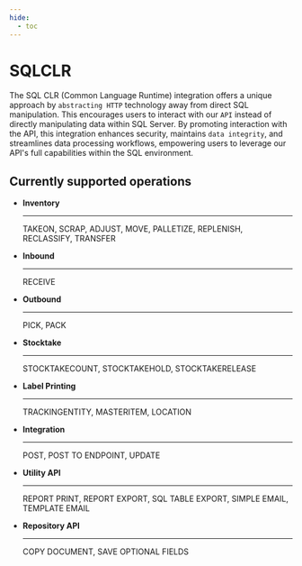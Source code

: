 ```yaml
---
hide:
  - toc
---
```


# SQLCLR
<!-- ![alt text](image.jpg) -->

The SQL CLR (Common Language Runtime) integration offers a unique approach by `abstracting HTTP` technology away from direct SQL manipulation. 
This encourages users to interact with our `API` instead of directly manipulating data within SQL Server.
By promoting interaction with the API, this integration enhances security, maintains `data integrity`, and streamlines data processing workflows, empowering users to leverage our API's full capabilities within the SQL environment.

## Currently supported operations

<div class="grid cards" markdown>

-   __Inventory__

    ---

    TAKEON, SCRAP, ADJUST, MOVE, PALLETIZE, REPLENISH, RECLASSIFY, TRANSFER

-   __Inbound__

    ---

    RECEIVE

-   __Outbound__

    ---

    PICK, PACK

-   __Stocktake__

    ---

    STOCKTAKECOUNT, STOCKTAKEHOLD, STOCKTAKERELEASE

-   __Label Printing__

    ---

    TRACKINGENTITY, MASTERITEM, LOCATION

-   __Integration__

    ---

    POST, POST TO ENDPOINT, UPDATE

-   __Utility API__

    ---

    REPORT PRINT, REPORT EXPORT, SQL TABLE EXPORT, SIMPLE EMAIL, TEMPLATE EMAIL

-   __Repository API__

    ---

    COPY DOCUMENT, SAVE OPTIONAL FIELDS

</div>
